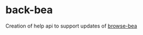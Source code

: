 # back-bea
Creation of help api to support updates of [browse-bea](https://github.com/riseby/browse-bea)

